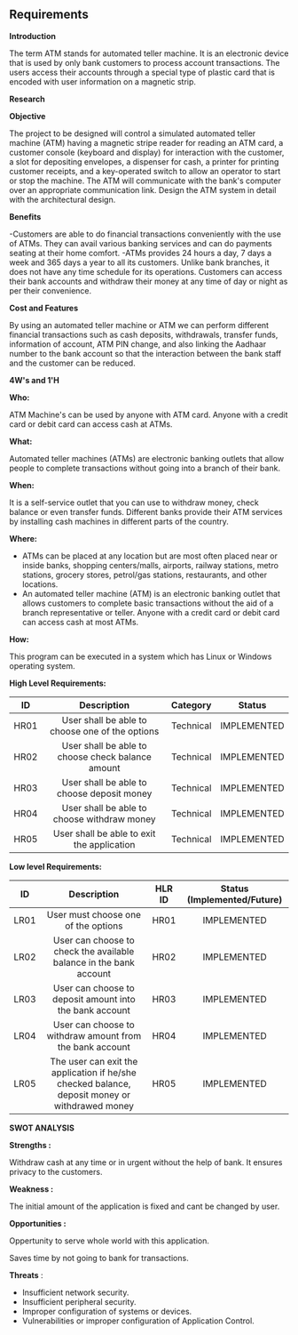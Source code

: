 ## Requirements

**Introduction**

The term ATM stands for automated teller machine. It is an electronic device that is used by only bank customers to process account transactions. The users access their accounts through a special type of plastic card that is encoded with user information on a magnetic strip.

**Research**

**Objective**

The project to be designed will control a simulated automated teller machine (ATM) having a magnetic stripe reader for reading an ATM card, a customer console (keyboard and display) for interaction with the customer, a slot for depositing envelopes, a dispenser for cash, a printer for printing customer receipts, and a key-operated switch to allow an operator to start or stop the machine. The ATM will communicate with the bank's computer over an appropriate communication link. Design the ATM system in detail with the architectural design.

**Benefits**

-Customers are able to do financial transactions conveniently with the use of ATMs. They can avail various banking services and can do payments seating at their home comfort.
-ATMs provides 24 hours a day, 7 days a week and 365 days a year to all its customers. Unlike bank branches, it does not have any time schedule for its operations. Customers can access their bank accounts and withdraw their money at any time of day or night as per their convenience.

**Cost and Features**

By using an automated teller machine or ATM we can perform different financial transactions such as cash deposits, withdrawals, transfer funds, information of account, ATM PIN change, and also linking the Aadhaar number to the bank account so that the interaction between the bank staff and the customer can be reduced.


**4W's and 1'H**

**Who:**

ATM Machine's can be used by anyone with ATM card. Anyone with a credit card or debit card can access cash at ATMs.

**What:**

Automated teller machines (ATMs) are electronic banking outlets that allow people to complete transactions without going into a branch of their bank.

**When:**

It is a self-service outlet that you can use to withdraw money, check balance or even transfer funds. Different banks provide their ATM services by installing cash machines in different parts of the country.

**Where:**

- ATMs can be placed at any location but are most often placed near or inside banks, shopping centers/malls, airports, railway stations, metro stations, grocery stores, petrol/gas stations, restaurants, and other locations. 
- An automated teller machine (ATM) is an electronic banking outlet that allows customers to complete basic transactions without the aid of a branch representative or teller. Anyone with a credit card or debit card can access cash at most ATMs.

**How:**

This program can be executed in a system which has Linux or Windows operating system.

**High Level Requirements:**

|**ID**|**Description**|**Category**|**Status**|
| :-: | :-: | :-: | :-: |
|HR01|User shall be able to choose one of the options|Technical|IMPLEMENTED|
|HR02|User shall be able to choose check balance amount|Technical|IMPLEMENTED|
|HR03|User shall be able to choose deposit money|Technical|IMPLEMENTED|
|HR04|User shall be able to choose withdraw money|Technical|IMPLEMENTED|
|HR05|User shall be able to exit the application|Technical|IMPLEMENTED|

**Low level Requirements:**

|**ID**|**Description**|**HLR ID**|**Status (Implemented/Future)**|
| :-: | :-: | :-: | :-: |
|LR01|User must choose one of the options |HR01|IMPLEMENTED|
|LR02|User can choose to check the available balance in the bank account|HR02|IMPLEMENTED|
|LR03|User can choose to deposit amount into the bank account|HR03|IMPLEMENTED|
|LR04|User can choose to withdraw amount from the bank account|HR04|IMPLEMENTED|
|LR05|The user can exit the application if he/she checked balance, deposit money or withdrawed money|HR05|IMPLEMENTED|

**SWOT ANALYSIS**

**Strengths :**

Withdraw cash at any time or in urgent without the help of bank. It ensures privacy to the customers.

**Weakness :**

The initial amount of the application is fixed and cant be changed by user.

**Opportunities :**

Oppertunity to serve whole world with this application.

Saves time by not going to bank for transactions.

**Threats** :

- Insufficient network security.
- Insufficient peripheral security.
- Improper configuration of systems or devices.
- Vulnerabilities or improper configuration of Application Control.

